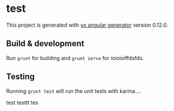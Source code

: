# test

This project is generated with [yo angular generator](https://github.com/yeoman/generator-angular)
version 0.12.0.

## Build & development

Run `grunt` for building and `grunt serve` for ioioioiffdsfds.

## Testing

Running `grunt test` will run the unit tests with karma....

test testtt tes